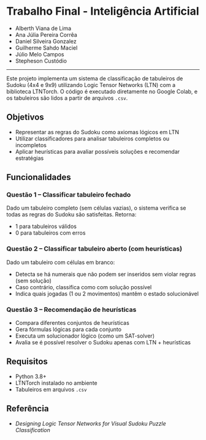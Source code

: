 # Trabalho Final - Inteligência Artificial

* Alberth Viana de Lima
* Ana Júlia Pereira Corrêa
* Daniel Silveira Gonzalez
* Guilherme Sahdo Maciel
* Júlio Melo Campos
* Stepheson Custódio

____


Este projeto implementa um sistema de classificação de tabuleiros de Sudoku (4x4 e 9x9) utilizando Logic Tensor Networks (LTN) com a biblioteca LTNTorch. O código é executado diretamente no Google Colab, e os tabuleiros são lidos a partir de arquivos `.csv`.

## Objetivos

* Representar as regras do Sudoku como axiomas lógicos em LTN
* Utilizar classificadores para analisar tabuleiros completos ou incompletos
* Aplicar heurísticas para avaliar possíveis soluções e recomendar estratégias

## Funcionalidades

### Questão 1 – Classificar tabuleiro fechado

Dado um tabuleiro completo (sem células vazias), o sistema verifica se todas as regras do Sudoku são satisfeitas.
Retorna:

* 1 para tabuleiros válidos
* 0 para tabuleiros com erros

### Questão 2 – Classificar tabuleiro aberto (com heurísticas)

Dado um tabuleiro com células em branco:

* Detecta se há numerais que não podem ser inseridos sem violar regras (sem solução)
* Caso contrário, classifica como com solução possível
* Indica quais jogadas (1 ou 2 movimentos) mantêm o estado solucionável

### Questão 3 – Recomendação de heurísticas

* Compara diferentes conjuntos de heurísticas
* Gera fórmulas lógicas para cada conjunto
* Executa um solucionador lógico (como um SAT-solver)
* Avalia se é possível resolver o Sudoku apenas com LTN + heurísticas

## Requisitos

* Python 3.8+
* LTNTorch instalado no ambiente
* Tabuleiros em arquivos `.csv`

## Referência

* *Designing Logic Tensor Networks for Visual Sudoku Puzzle Classification*
